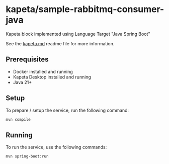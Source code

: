 # kapeta/sample-rabbitmq-consumer-java

Kapeta block implemented using Language Target "Java Spring Boot"

See the [kapeta.md](kapeta.md) readme file for more information.

## Prerequisites
- Docker installed and running
- Kapeta Desktop installed and running
- Java 21+

## Setup

To prepare / setup the service, run the following command:
```bash
mvn compile
```

## Running
To run the service, use the following commands:
```bash
mvn spring-boot:run
```
